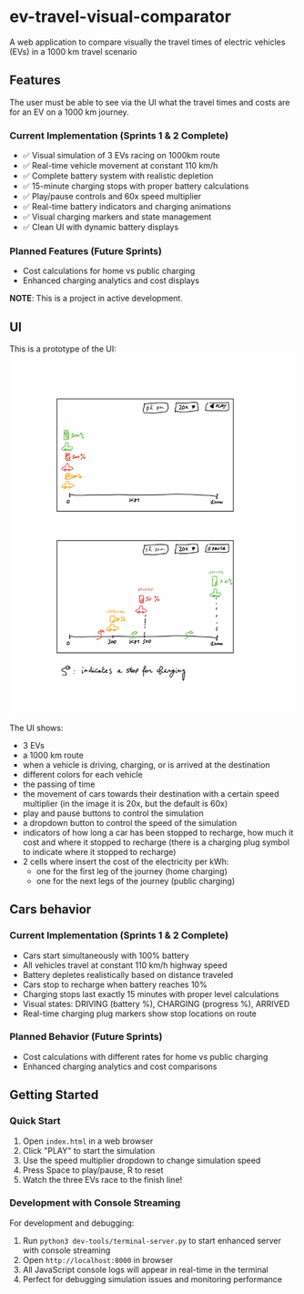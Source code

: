 # ev-travel-visual-comparator

A web application to compare visually the travel times of electric vehicles (EVs) in a 1000 km travel scenario

## Features

The user must be able to see via the UI what the travel times and costs are for an EV on a 1000 km journey.

### Current Implementation (Sprints 1 & 2 Complete)
- ✅ Visual simulation of 3 EVs racing on 1000km route
- ✅ Real-time vehicle movement at constant 110 km/h
- ✅ Complete battery system with realistic depletion
- ✅ 15-minute charging stops with proper battery calculations
- ✅ Play/pause controls and 60x speed multiplier
- ✅ Real-time battery indicators and charging animations
- ✅ Visual charging markers and state management
- ✅ Clean UI with dynamic battery displays

### Planned Features (Future Sprints)
- Cost calculations for home vs public charging
- Enhanced charging analytics and cost displays

**NOTE**: This is a project in active development.

## UI

This is a prototype of the UI:
![UI Prototype](./images/ui-proto.jpg)

The UI shows:

- 3 EVs
- a 1000 km route
- when a vehicle is driving, charging, or is arrived at the destination
- different colors for each vehicle
- the passing of time
- the movement of cars towards their destination with a certain speed multiplier (in the image it is 20x, but the default is 60x)
- play and pause buttons to control the simulation
- a dropdown button to control the speed of the simulation
- indicators of how long a car has been stopped to recharge, how much it cost and where it stopped to recharge (there is a charging plug symbol to indicate where it stopped to recharge)
- 2 cells where insert the cost of the electricity per kWh:
  - one for the first leg of the journey (home charging)
  - one for the next legs of the journey (public charging)

## Cars behavior

### Current Implementation (Sprints 1 & 2 Complete)
- Cars start simultaneously with 100% battery
- All vehicles travel at constant 110 km/h highway speed
- Battery depletes realistically based on distance traveled
- Cars stop to recharge when battery reaches 10%
- Charging stops last exactly 15 minutes with proper level calculations
- Visual states: DRIVING (battery %), CHARGING (progress %), ARRIVED
- Real-time charging plug markers show stop locations on route

### Planned Behavior (Future Sprints)  
- Cost calculations with different rates for home vs public charging
- Enhanced charging analytics and cost comparisons

## Getting Started

### Quick Start
1. Open `index.html` in a web browser
2. Click "PLAY" to start the simulation
3. Use the speed multiplier dropdown to change simulation speed
4. Press Space to play/pause, R to reset
5. Watch the three EVs race to the finish line!

### Development with Console Streaming
For development and debugging:
1. Run `python3 dev-tools/terminal-server.py` to start enhanced server with console streaming
2. Open `http://localhost:8000` in browser
3. All JavaScript console logs will appear in real-time in the terminal
4. Perfect for debugging simulation issues and monitoring performance